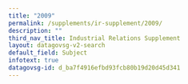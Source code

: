 ```yaml
---
title: "2009"
permalink: /supplements/ir-supplement/2009/
description: ""
third_nav_title: Industrial Relations Supplement
layout: datagovsg-v2-search
default_field: Subject
infotext: true
datagovsg-id: d_ba7f4916efbd93fcb80b19d20d45d341
---
```

